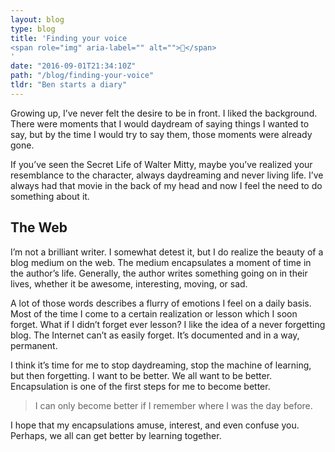```yaml
---
layout: blog
type: blog
title: 'Finding your voice 
<span role="img" aria-label="" alt="">🎤</span>
'
date: "2016-09-01T21:34:10Z"
path: "/blog/finding-your-voice"
tldr: "Ben starts a diary"
---
```


Growing up, I’ve never felt the desire to be in front. I liked the background. There were moments that I would daydream of saying things I wanted to say, but by the time I would try to say them, those moments were already gone.

If you’ve seen the Secret Life of Walter Mitty, maybe you’ve realized your resemblance to the character, always daydreaming and never living life. I’ve always had that movie in the back of my head and now I feel the need to do something about it.

## The Web
I’m not a brilliant writer. I somewhat detest it, but I do realize the beauty of a blog medium on the web. The medium encapsulates a moment of time in the author’s life. Generally, the author writes something going on in their lives, whether it be awesome, interesting, moving, or sad.   

A lot of those words describes a flurry of emotions I feel on a daily basis. Most of the time I come to a certain realization or lesson which I soon forget. What if I didn’t forget ever lesson? I like the idea of a never forgetting blog. The Internet can’t as easily forget. It’s documented and in a way, permanent.

I think it’s time for me to stop daydreaming, stop the machine of learning, but then forgetting. I want to be better. We all want to be better. Encapsulation is one of the first steps for me to become better.

> I can only become better if I remember where I was the day before.

I hope that my encapsulations amuse, interest, and even confuse you. Perhaps, we all can get better by learning together.
